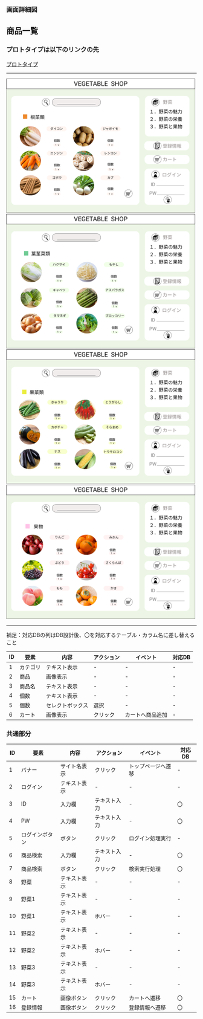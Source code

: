 ### 画面詳細図
## 商品一覧
### プロトタイプは以下のリンクの先
[プロトタイプ](https://www.figma.com/file/sYqD6oj8LLQ6RaCjpadHvR/original?node-id=0%3A1)
*****
<img src="../img/shohin1.png" width="500">
<img src="../img/shohin2.png" width="500">
<img src="../img/shohin3.png" width="500">
<img src="../img/shohin4.png" width="500">

*****
補足：対応DBの列はDB設計後、〇を対応するテーブル・カラム名に差し替えること

| ID | 要素 | 内容 | アクション | イベント | 対応DB |
|----|-----|------|----------|----------|-------|
|1   |カテゴリ|テキスト表示|-|-|-|
|2   |商品|画像表示|-|-|-|
|3   |商品名|テキスト表示|-|-|-|
|4   |個数|テキスト表示|-|-|-|
|5   |個数|セレクトボックス|選択|-|-|
|6   |カート|画像表示|クリック|カートへ商品追加|-|

### 共通部分  

| ID | 要素 | 内容 | アクション | イベント | 対応DB |
|----|-----|------|----------|----------|-------|
|1   |バナー|サイト名表示|クリック|トップページへ遷移|-|
|2   |ログイン|テキスト表示|-|-|-|
|3   |ID|入力欄|テキスト入力|-|〇|
|4   |PW|入力欄|テキスト入力|-|〇|
|5   |ログインボタン|ボタン|クリック|ログイン処理実行|-|
|6   |商品検索|入力欄|テキスト入力|-|〇|
|7   |商品検索|ボタン|クリック|検索実行処理|〇|
|8   |野菜|テキスト表示|-|-|-|
|9   |野菜1|テキスト表示|-|-|-|
|10  |野菜1|テキスト表示|ホバー|-|-|
|11  |野菜2|テキスト表示|-|-|-|
|12  |野菜2|テキスト表示|ホバー|-|-|
|13  |野菜3|テキスト表示|-|-|-|
|14  |野菜3|テキスト表示|ホバー|-|-|
|15  |カート|画像ボタン|クリック|カートへ遷移|〇|
|16  |登録情報|画像ボタン|クリック|登録情報へ遷移|〇|
